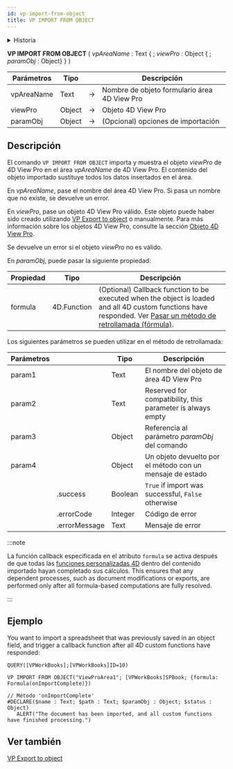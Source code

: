 ```yaml
---
id: vp-import-from-object
title: VP IMPORT FROM OBJECT
---
```


<details><summary>Historia</summary>

| Lanzamiento | Modificaciones                   |
| ----------- | -------------------------------- |
| 20 R9       | Soporte del parámetro *paramObj* |

</details>

<!-- REF #_method_.VP IMPORT FROM OBJECT.Syntax -->

**VP IMPORT FROM OBJECT** ( *vpAreaName* : Text  { ; *viewPro* : Object { ; *paramObj* : Object} } ) <!-- END REF -->

<!-- REF #_method_.VP IMPORT FROM OBJECT.Params -->

| Parámetros | Tipo   |    | Descripción                                           |
| ---------- | ------ | -- | ----------------------------------------------------- |
| vpAreaName | Text   | -> | Nombre de objeto formulario área 4D View Pro          |
| viewPro    | Object | -> | Objeto 4D View Pro                                    |
| paramObj   | Object | -> | (Opcional) opciones de importación |

<!-- END REF -->

## Descripción

El comando `VP IMPORT FROM OBJECT` <!-- REF #_method_.VP IMPORT FROM OBJECT.Summary -->importa y muestra el objeto *viewPro* de 4D View Pro en el área *vpAreaName* de 4D View Pro<!-- END REF -->. El contenido del objeto importado sustituye todos los datos insertados en el área.

En *vpAreaName*, pase el nombre del área 4D View Pro. Si pasa un nombre que no existe, se devuelve un error.

En *viewPro*, pase un objeto 4D View Pro válido. Este objeto puede haber sido creado utilizando [VP Export to object](vp-export-to-object.md) o manualmente. Para más información sobre los objetos 4D View Pro, consulte la sección [Objeto 4D View Pro](../configuring.md#4d-view-pro-object).

Se devuelve un error si el objeto *viewPro* no es válido.

En *paramObj*, puede pasar la siguiente propiedad:

| Propiedad | Tipo                        | Descripción                                                                                                                                                                                                                                                                                       |
| --------- | --------------------------- | ------------------------------------------------------------------------------------------------------------------------------------------------------------------------------------------------------------------------------------------------------------------------------------------------- |
| formula   | 4D.Function | (Optional) Callback function to be executed when the object is loaded and all 4D custom functions have responded. Ver [Pasar un método de retrollamada (fórmula)](vp-export-document.md#passing-a-callback-method-formula). |

Los siguientes parámetros se pueden utilizar en el método de retrollamada:

| Parámetros |                               | Tipo    | Descripción                                                |
| ---------- | ----------------------------- | ------- | ---------------------------------------------------------- |
| param1     |                               | Text    | El nombre del objeto de área 4D View Pro                   |
| param2     |                               | Text    | Reserved for compatibility, this parameter is always empty |
| param3     |                               | Object  | Referencia al parámetro *paramObj* del comando             |
| param4     |                               | Object  | Un objeto devuelto por el método con un mensaje de estado  |
|            | .success      | Boolean | `True` if import was successful, `False` otherwise         |
|            | .errorCode    | Integer | Código de error                                            |
|            | .errorMessage | Text    | Mensaje de error                                           |

:::note

La función callback especificada en el atributo `formula` se activa después de que todas las [funciones personalizadas 4D](../formulas.md#4d-functions) dentro del contenido importado hayan completado sus cálculos. This ensures that any dependent processes, such as document modifications or exports, are performed only after all formula-based computations are fully resolved.

:::

## Ejemplo

You want to import a spreadsheet that was previously saved in an object field, and trigger a callback function after all 4D custom functions have responded:

```4d
QUERY([VPWorkBooks];[VPWorkBooks]ID=10)

VP IMPORT FROM OBJECT("ViewProArea1"; [VPWorkBooks]SPBook; {formula: Formula(onImportComplete)})
```

```4d
// Método 'onImportComplete'
#DECLARE($name : Text; $path : Text; $paramObj : Object; $status : Object)
   ALERT("The document has been imported, and all custom functions have finished processing.")
```

## Ver también

[VP Export to object](vp-export-to-object.md)